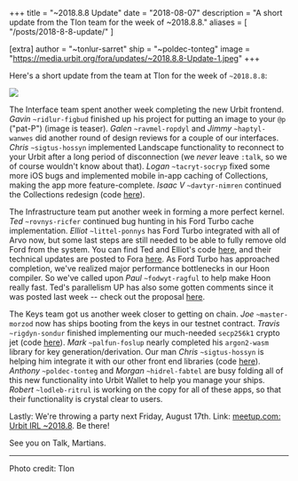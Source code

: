 +++
title = "~2018.8.8 Update"
date = "2018-08-07"
description = "A short update from the Tlon team for the week of ~2018.8.8."
aliases = [ "/posts/2018-8-8-update/" ]

[extra]
author = "~tonlur-sarret"
ship = "~poldec-tonteg"
image = "https://media.urbit.org/fora/updates/~2018.8.8-Update-1.jpeg"
+++

Here's a short update from the team at Tlon for the week of `~2018.8.8`:

![](https://media.urbit.org/fora/updates/~2018.8.8-Update-1.jpeg)

The Interface team spent another week completing the new Urbit frontend. _Gavin_
`~ridlur-figbud` finished up his project for putting an image to your `@p`
("pat-P") (image is teaser). _Galen_ `~ravmel-ropdyl` and _Jimmy_ `~haptyl-wanwes`
did another round of design reviews for a couple of our interfaces. _Chris_
`~sigtus-hossyn` implemented Landscape functionality to reconnect to your Urbit
after a long period of disconnection (we _never_ leave `:talk`, so we of course
wouldn't know about that). _Logan_ `~tacryt-socryp` fixed some more iOS bugs and
implemented mobile in-app caching of Collections, making the app more
feature-complete. _Isaac V_ `~davtyr-nimren` continued the Collections redesign
(code [here](https://github.com/urbit/arvo/tree/collections-redesign)).

The Infrastructure team put another week in forming a more perfect kernel. _Ted_
`~rovnys-ricfer` continued bug hunting in his Ford Turbo cache implementation.
_Elliot_ `~littel-ponnys` has Ford Turbo integrated with all of Arvo now, but
some last steps are still needed to be able to fully remove old Ford from the
system. You can find Ted and Elliot's code
[here](https://github.com/urbit/arvo/branches/all?utf8=%E2%9C%93&query=ford-turbo),
and their technical updates are posted to Fora
[here](https://fora.urbit.org/proposals/posts/~2018.3.15..04.24.35..a47f~/).
As Ford Turbo has approached completion, we've realized major performance
bottlenecks in our Hoon compiler. So we've called upon _Paul_ `~fodwyt-ragful`
to help make Hoon really fast. Ted's parallelism UP has also some gotten
comments since it was posted last week -- check out the proposal
[here](https://fora.urbit.org/proposals/posts/~2018.7.28..19.57.33..7ed3~/).

The Keys team got us another week closer to getting on chain. _Joe_
`~master-morzod` now has ships booting from the keys in our testnet contract.
_Travis_ `~rigdyn-sondur` finished implementing our much-needed `secp256k1`
crypto jet (code [here](https://github.com/urbit/secp256k1)). _Mark_
`~palfun-foslup` nearly completed his `argon2-wasm` library for key
generation/derivation. Our man _Chris_ `~sigtus-hossyn` is helping him integrate
it with our other front end libraries (code [here](https://github.com/urbit/argon2-wasm)). _Anthony_ `~poldec-tonteg` and _Morgan_ `~hidrel-fabtel` are busy folding all of this new functionality into
Urbit Wallet to help you manage your ships. _Robert_ `~lodleb-ritrul` is working
on the copy for all of these apps, so that their functionality is crystal clear
to users.

Lastly: We're throwing a party next Friday, August 17th. Link: [meetup.com: Urbit IRL ~2018.8](https://www.meetup.com/urbit-sf/events/253292678/). Be there!

See you on Talk, Martians.

---

Photo credit: Tlon
